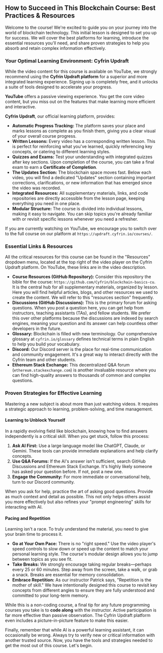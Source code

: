 ## How to Succeed in This Blockchain Course: Best Practices & Resources

Welcome to the course! We're excited to guide you on your journey into the world of blockchain technology. This initial lesson is designed to set you up for success. We will cover the best platforms for learning, introduce the essential resources you'll need, and share proven strategies to help you absorb and retain complex information effectively.

### Your Optimal Learning Environment: Cyfrin Updraft

While the video content for this course is available on YouTube, we strongly recommend using the **Cyfrin Updraft platform** for a superior and more integrated learning experience. Signing up is completely free, and it unlocks a suite of tools designed to accelerate your progress.

**YouTube** offers a passive viewing experience. You get the core video content, but you miss out on the features that make learning more efficient and interactive.

**Cyfrin Updraft**, our official learning platform, provides:

*   **Automatic Progress Tracking:** The platform saves your place and marks lessons as complete as you finish them, giving you a clear visual of your overall course progress.
*   **Written Lessons:** Every video has a corresponding written lesson. This is perfect for reinforcing what you've learned, quickly referencing key concepts, or catering to different learning styles.
*   **Quizzes and Exams:** Test your understanding with integrated quizzes after key sections. Upon completion of the course, you can take a final exam to earn a **Certificate of Completion**.
*   **The Updates Section:** The blockchain space moves fast. Below each video, you will find a dedicated "Updates" section containing important corrections, clarifications, or new information that has emerged since the video was recorded.
*   **Integrated Resources:** All supplementary materials, links, and code repositories are directly accessible from the lesson page, keeping everything you need in one place.
*   **Modular Structure:** The course is divided into individual lessons, making it easy to navigate. You can skip topics you're already familiar with or revisit specific lessons whenever you need a refresher.

If you are currently watching on YouTube, we encourage you to switch over to the full course on our platform at `https://updraft.cyfrin.io/courses/`.

### Essential Links & Resources

All the critical resources for this course can be found in the "Resources" dropdown menu, located at the top right of the video player on the Cyfrin Updraft platform. On YouTube, these links are in the video description.

*   **Course Resources (GitHub Repository):** Consider this repository the bible for the course: `https://github.com/Cyfrin/blockchain-basics-cu`. It is the central hub for all supplementary materials, organized by lesson. Here you will find helpful articles, blogs, and other resources we used to create the content. We will refer to this "resources section" frequently.
*   **Discussions (GitHub Discussions):** This is the primary forum for asking questions. When you post a question here, you can get help from instructors, teaching assistants (TAs), and fellow students. We prefer this over other platforms because the discussions are indexed by search engines, meaning your question and its answer can help countless other developers in the future.
*   **Glossary:** Blockchain is filled with new terminology. Our comprehensive glossary at `cyfrin.io/glossary` defines technical terms in plain English to help you build your vocabulary.
*   **Discord:** Our Discord server is the place for real-time communication and community engagement. It's a great way to interact directly with the Cyfrin team and other students.
*   **Ethereum Stack Exchange:** This decentralized Q&A forum (`ethereum.stackexchange.com`) is another invaluable resource where you can find high-quality answers to thousands of common and complex questions.

### Proven Strategies for Effective Learning

Mastering a new subject is about more than just watching videos. It requires a strategic approach to learning, problem-solving, and time management.

#### Learning to Unblock Yourself

In a rapidly evolving field like blockchain, knowing how to find answers independently is a critical skill. When you get stuck, follow this process:

1.  **Ask AI First:** Use a large language model like ChatGPT, Claude, or Gemini. These tools can provide immediate explanations and help clarify concepts.
2.  **Use Q&A Forums:** If the AI's answer isn't sufficient, search GitHub Discussions and Ethereum Stack Exchange. It's highly likely someone has asked your question before. If not, post a new one.
3.  **Engage the Community:** For more immediate or conversational help, turn to our Discord community.

When you ask for help, practice the art of asking good questions. Provide as much context and detail as possible. This not only helps others assist you more effectively but also refines your "prompt engineering" skills for interacting with AI.

#### Pacing and Repetition

Learning isn't a race. To truly understand the material, you need to give your brain time to process it.

*   **Go at Your Own Pace:** There is no "right speed." Use the video player's speed controls to slow down or speed up the content to match your personal learning style. The course's modular design allows you to jump between topics as you see fit.
*   **Take Breaks:** We strongly encourage taking regular breaks—perhaps every 25 or 60 minutes. Step away from the screen, take a walk, or grab a snack. Breaks are essential for memory consolidation.
*   **Embrace Repetition:** As our instructor Patrick says, "Repetition is the mother of skill." We have intentionally designed this course to revisit key concepts from different angles to ensure they are fully understood and committed to your long-term memory.

While this is a non-coding course, a final tip for any future programming courses you take is to **code along** with the instructor. Active participation is far more effective than passive observation. The Cyfrin Updraft platform even includes a picture-in-picture feature to make this easier.

Finally, remember that while AI is a powerful learning assistant, it can occasionally be wrong. Always try to verify new or critical information with another trusted source. Now, you have the tools and strategies needed to get the most out of this course. Let's begin.
